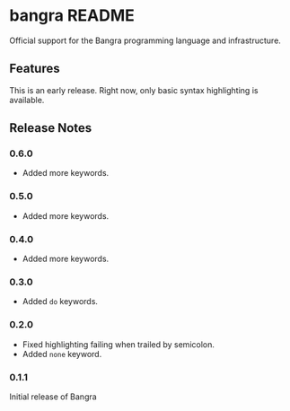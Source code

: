 # bangra README

Official support for the Bangra programming language and infrastructure.

## Features

This is an early release. Right now, only basic syntax highlighting is available.

## Release Notes

### 0.6.0

* Added more keywords.

### 0.5.0

* Added more keywords.

### 0.4.0

* Added more keywords.

### 0.3.0

* Added `do` keywords.

### 0.2.0

* Fixed highlighting failing when trailed by semicolon.
* Added `none` keyword.

### 0.1.1

Initial release of Bangra

